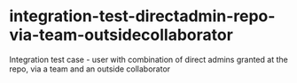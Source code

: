 # integration-test-directadmin-repo-via-team-outsidecollaborator
Integration test case - user with combination of direct admins granted at the repo, via a team and an outside collaborator
